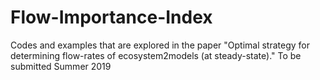# Flow-Importance-Index
Codes and examples that are explored in the paper "Optimal  strategy  for  determining  flow-rates  of  ecosystem2models  (at  steady-state)." To be submitted Summer 2019
